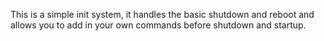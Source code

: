 This is a simple init system, it handles the basic shutdown and reboot and allows you to add in your own commands before shutdown and startup.

